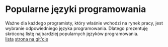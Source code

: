
Popularne języki programowania
==============================


Ważne dla każdego programisty, który właśnie wchodzi na rynek pracy, jest wybranie odpowiedniego języka programowania. Dlatego prezentuję skróconą listę najbardziej popularnych języków programowania.  
[lista](main.md)
[strona na git'cie](https://github.com/damda-not-found/damda-not-found.github.io.git)

